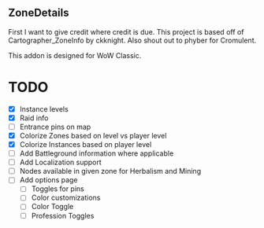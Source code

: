 ## ZoneDetails
First I want to give credit where credit is due. This project is based off of Cartographer_ZoneInfo by ckknight. Also shout out to phyber for Cromulent.

This addon is designed for WoW Classic.

# TODO
* [x] Instance levels
* [x] Raid info
* [ ] Entrance pins on map
* [x] Colorize Zones based on level vs player level
* [x] Colorize Instances based on player level
* [ ] Add Battleground information where applicable
* [ ] Add Localization support
* [ ] Nodes available in given zone for Herbalism and Mining 
* [ ] Add options page
    * [ ] Toggles for pins
    * [ ] Color customizations
    * [ ] Color Toggle
    * [ ] Profession Toggles